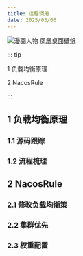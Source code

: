 ```yaml
---
title: 远程调用
date: 2025/03/06
---
```


![漫画人物 凤凰桌面壁纸](https://bizhi1.com/wp-content/uploads/2024/11/marvel-jean-grey-comics-x-men-desktop-wallpaper.jpg)

::: tip

1 负载均衡原理

2 NacosRule

:::

## 1 负载均衡原理

### 1.1 源码跟踪

### 1.2 流程梳理

## 2 NacosRule

### 2.1 修改负载均衡策

### 2.2 集群优先

### 2.3 权重配置